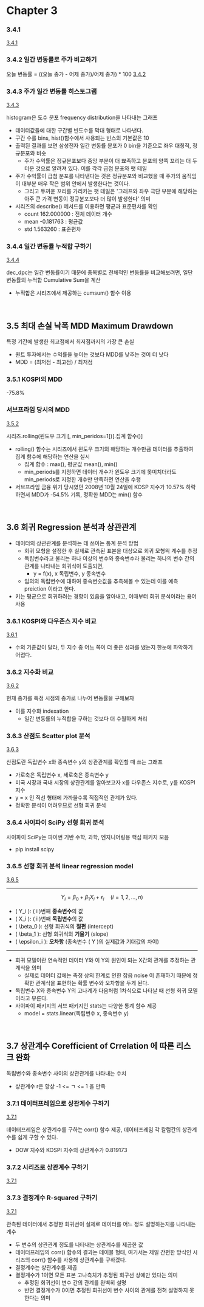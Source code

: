 # Chapter 3

### 3.4.1

[3.4.1](./3.4.1.py)

### 3.4.2 일간 변동률로 주가 비교하기

오늘 변동률 = ((오늘 종가 - 어제 종가)/어제 종가) \* 100
[3.4.2](./3.4.2.py)

### 3.4.3 주가 일간 변동률 히스토그램

[3.4.3](./3.4.3.py)

histogram은 도수 분포 frequency distribution을 나타내는 그래프

-   데이터값들에 대한 구간별 빈도수를 막대 형태로 나타낸다.
-   구간 수를 bins, hist()함수에서 사용되는 빈스의 기본값은 10
-   출력된 결과를 보면 삼성전자 일간 변동률 분포가 0 bin을 기준으로 좌우 대칭적, 정규분포와 비슷
    -   주가 수익률은 정규분포보다 중앙 부분이 더 뾰족하고 분포의 양쪽 꼬리는 더 두터운 것으로 알려져 있다. 이를 각각 급첨 분포와 팻 테일
-   주가 수익률이 급첨 분포를 나타낸다는 것은 정규분포와 비교했을 때 주가의 움직임이 대부분 매우 작은 범위 안에서 발생한다는 것이다.
    -   그리고 두꺼운 꼬리를 가리카는 팻 테일은 '그래프와 좌우 극단 부분에 해당하는 아주 큰 가격 변동이 정규분포보다 더 많이 발생한다' 의미
-   시리즈의 describe() 메서드를 이용하면 평균과 표준편차를 확인
    -   count 162.000000 : 전체 데이터 개수
    -   mean -0.181763 : 평균값
    -   std 1.563260 : 표준편차

### 3.4.4 일간 변동률 누적합 구하기

[3.4.4](./3.4.4.py)

dec_dpc는 일간 변동률이기 때문에 종목별로 전체적인 변동률을 비교해보려면, 일단 변동률의 누적합 Cumulative Sum을 계산

-   누적합은 시리즈에서 제공하는 cumsum() 함수 이용

<br>

## 3.5 최대 손실 낙폭 MDD Maximum Drawdown

특정 기간에 발생한 최고점에서 최저점까지의 가장 큰 손실

-   퀀트 투자에서는 수익률을 높이는 것보다 MDD를 낮추는 것이 더 낫다
-   MDD = (최저점 - 최고점) / 최저점

### 3.5.1 KOSPI의 MDD

-75.8%

### 서브프라임 당시의 MDD

[3.5.2](./3.5.2.py)

시리즈.rolling(윈도우 크기 [, min_peridos=1])[.집계 함수()]

-   rolling() 함수는 시리즈에서 윈도우 크기의 해당하는 개수만큼 데이터를 추출하여 집계 함수에 해당하는 연산을 실시
    -   집계 함수 : max(), 평균값 mean(), min()
    -   min_periods를 지정하면 데이터 개수가 윈도우 크기에 못미치더라도 min_periods로 지정한 개수만 만족하면 연산을 수행
-   서브프라임 금융 위기 당시였던 2008년 10월 24일에 KOSP 지수가 10.57% 하락하면서 MDD가 -54.5% 기록, 정확한 MDD는 min() 함수

 <br>

## 3.6 회귀 Regression 분석과 상관관계

-   데이터의 상관관계를 분석하는 데 쓰이는 통계 분석 방법
    -   회귀 모형을 설정한 후 실제로 관측된 표본을 대상으로 회귀 모형읙 계수를 추정
    -   독립변수라고 불리는 하나 이상의 변수와 종속변수라 불리는 하나의 변수 간의 관계를 나타내는 회귀식이 도출되면,
        -   y = f(x), x 독립변수, y 종속변수
    -   임의의 독립변수에 대하여 종속변숫값을 추측해볼 수 있는데 이를 예측 preiction 이라고 한다.
-   키는 평균으로 회귀하려는 경향이 있음을 알아내고, 이때부터 회귀 분석이라는 용어 사용

### 3.6.1 KOSPI와 다우존스 지수 비교

[3.6.1](./3.6.1.py)

-   수의 기준값이 달라, 두 지수 중 어느 쪽이 더 좋은 성과를 냈는지 한눈에 파악하기 어렵다.

### 3.6.2 지수화 비교

[3.6.2](./3.6.2.py)

현재 종가를 특정 시점의 종가로 나누어 변동률을 구해보자

-   이를 지수화 indexation
    -   일간 변동률의 누적합을 구하는 것보다 더 수월하게 처리

### 3.6.3 산점도 Scatter plot 분석

[3.6.3](./3.6.3.py)

산점도란 독립변수 x와 종속변수 y의 상관관계를 확인할 때 쓰는 그래프

-   가로축은 독립변수 x, 세로축은 종속변수 y
-   미국 시장과 국내 시장의 상관관계를 알아보고자 x를 다우존스 지수로, y를 KOSPI 지수
-   y = x 인 직선 형태에 가까울수록 직접적인 관계가 있다.
-   정확한 분석이 어려우므로 선형 회귀 분석

### 3.6.4 사이파이 SciPy 선형 회귀 분석

사이파이 SciPy는 파이썬 기반 수학, 과학, 엔지니어링용 핵심 패키지 모음

-   pip install scipy

### 3.6.5 선형 회귀 분석 linear regression model

[3.6.5](./3.6.5.py)

---

$$
Y_i = \beta_0 + \beta_1 X_i + \epsilon_i \quad (i = 1, 2, \dots, n)
$$

-   \( Y_i \): \( i \)번째 **종속변수**의 값
-   \( X_i \): \( i \)번째 **독립변수**의 값
-   \( \beta_0 \): 선형 회귀식의 **절편** (intercept)
-   \( \beta_1 \): 선형 회귀식의 **기울기** (slope)
-   \( \epsilon_i \): **오차항** (종속변수 \( Y \)의 실제값과 기대값의 차이)

---

-   회귀 모델이란 연속적인 데이터 Y와 이 Y의 원인이 되는 X간의 관계를 추정하는 관계식을 의미
    -   실제로 데이터 값에는 측정 상의 한계로 인한 잡음 noise 이 존재하기 때문에 정확한 관계식을 표현하는 확률 변수와 오차항을 두게 된다.
-   독립변수 X와 종속변수 Y의 고나계가 다음처럼 1차식으로 나타날 때 선형 회귀 모델이라고 부른다.
-   사이파이 패키지의 서브 패키지인 stats는 다양한 통계 함수 제공
    -   model = stats.linear(독립변수 x, 종속변수 y)

<br>

## 3.7 상관계수 Corefficient of Crrelation 에 따른 리스크 완화

독립변수와 종속변수 사이의 상관관계를 나타내는 수치

-   상관계수 r은 항상 -1 <= ㄱ <= 1 을 만족

### 3.7.1 데이터프레임으로 상관계수 구하기

[3.7.1](./3.7.1.py)

데이터프레임은 상관계수를 구하는 corr() 함수 제공, 데이터프레임 각 칼럼간의 상관계수를 쉽게 구할 수 있다.

-   DOW 지수와 KOSPI 지수의 상관계수가 0.819173

### 3.7.2 시리즈로 상관계수 구하기

[3.7.1](./3.7.1.py)

### 3.7.3 결정계수 R-squared 구하기

[3.7.1](./3.7.1.py)

관측된 데이터에서 추정한 회귀선이 실제로 데이터를 어느 정도 설명하는지를 나타내는 계수

-   두 변수의 상관관계 정도를 나타내는 상관계수를 제곱한 값
-   데이터프레임의 corr() 함수의 결과는 테이블 형태, 여기서는 제일 간편한 방식인 시리즈의 corr() 함수를 사용해 상관계수를 구하겠다.
-   결정계수는 상관계수를 제곱
-   결정계수가 1이면 모든 표본 고나측치가 추정된 회구선 상에만 있다는 의미
    -   추정된 회귀선이 변수 간의 관계를 완벽히 설명
    -   반면 결정계수가 0이면 추정된 회귀선이 변수 사이의 관계를 전혀 설명하지 못한다는 의미
